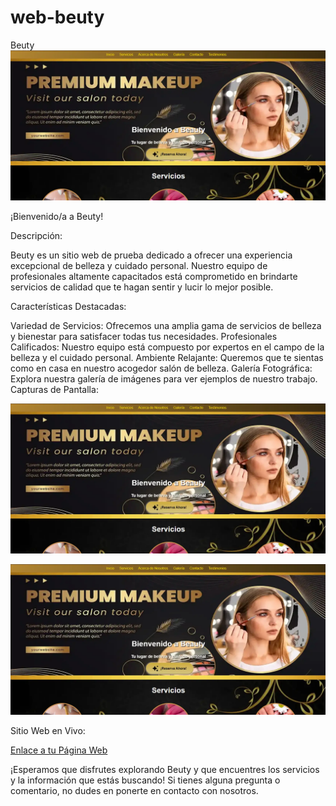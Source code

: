 # web-beuty
Beuty
![Pantalla de inicio ](capturas/inicio.webp)

¡Bienvenido/a a Beuty!

Descripción:

Beuty es un sitio web de prueba dedicado a ofrecer una experiencia excepcional de belleza y cuidado personal. Nuestro equipo de profesionales altamente capacitados está comprometido en brindarte servicios de calidad que te hagan sentir y lucir lo mejor posible.

Características Destacadas:

Variedad de Servicios: Ofrecemos una amplia gama de servicios de belleza y bienestar para satisfacer todas tus necesidades.
Profesionales Calificados: Nuestro equipo está compuesto por expertos en el campo de la belleza y el cuidado personal.
Ambiente Relajante: Queremos que te sientas como en casa en nuestro acogedor salón de belleza.
Galería Fotográfica: Explora nuestra galería de imágenes para ver ejemplos de nuestro trabajo.
Capturas de Pantalla:

![Pantalla de inicio ](capturas/inicio.webp)

![Pantalla de inicio ](capturas/inicio.webp)

Sitio Web en Vivo:

[Enlace a tu Página Web](https://web-beuty.vercel.app)

¡Esperamos que disfrutes explorando Beuty y que encuentres los servicios y la información que estás buscando! Si tienes alguna pregunta o comentario, no dudes en ponerte en contacto con nosotros.
